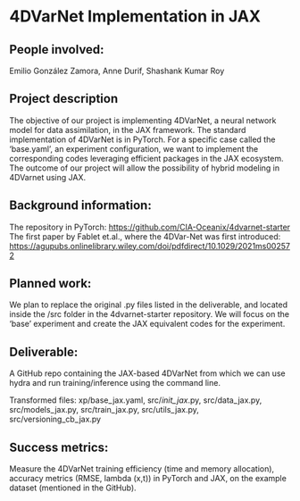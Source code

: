 # 4DVarNet Implementation in JAX


## People involved:
Emilio González Zamora, Anne Durif, Shashank Kumar Roy


## Project description
The objective of our project is implementing 4DVarNet, a neural network model for data assimilation, in the JAX framework. The standard implementation of 4DVarNet is in PyTorch. For a specific case called the ‘base.yaml’, an experiment configuration, we want to implement the corresponding codes leveraging efficient packages in the JAX ecosystem.
The outcome of our project will allow the possibility of hybrid modeling in 4DVarnet using JAX.


## Background information:
The repository in PyTorch: https://github.com/CIA-Oceanix/4dvarnet-starter 
The first paper by Fablet et.al., where the 4DVar-Net was first introduced: https://agupubs.onlinelibrary.wiley.com/doi/pdfdirect/10.1029/2021ms002572


## Planned work:
We plan to replace the original .py files listed in the deliverable, and located inside the /src folder in the 4dvarnet-starter repository. We will focus on the ‘base’ experiment and create the JAX equivalent codes for the experiment.


## Deliverable:
A GitHub repo containing the JAX-based 4DVarNet from which we can use hydra and run training/inference using the command line.

Transformed files: xp/base_jax.yaml, src/_init_jax_.py, src/data_jax.py, src/models_jax.py, src/train_jax.py, src/utils_jax.py, src/versioning_cb_jax.py


## Success metrics:
Measure the 4DVarNet training efficiency (time and memory allocation), accuracy metrics (RMSE, lambda (x,t)) in PyTorch and JAX, on the example dataset (mentioned in the GitHub).
